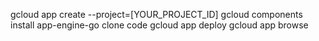 gcloud app create --project=[YOUR_PROJECT_ID]
gcloud components install app-engine-go
clone code
gcloud app deploy
gcloud app browse